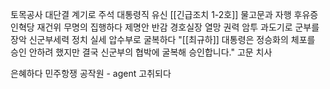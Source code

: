 토목공사
대단결
계기로
주석
대통령직
유신
[[긴급조치 1-2호]]
물고문과
자행
후유증
인혁당
재건위
무명의
집행하다
제명안
반감
경호실장
열망
권력 암투
과도기로
군부를 장악
신군부세력
정치 실세
압수부로
굴복하다 
	"[[최규하]] 대통령은 정승화의 체포를 승인 안하려 했지만 결국 신군부의 협박에 굴복해 승인합니다."
고문 치사

은혜하다
민주항쟁
공작원 - agent
고취되다


